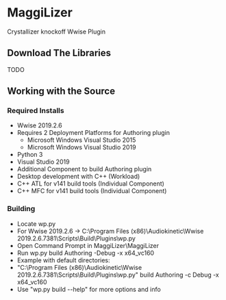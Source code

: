 # MaggiLizer
Crystallizer knockoff Wwise Plugin


## Download The Libraries
TODO

## Working with the Source

### Required Installs
- Wwise 2019.2.6
 - Requires 2 Deployment Platforms for Authoring plugin
   - Microsoft Windows Visual Studio 2015
   - Microsoft Windows Visual Studio 2019
- Python 3
- Visual Studio 2019
 - Additional Component to build Authoring plugin
  - Desktop development with C++ (Workload)
  - C++ ATL for v141 build tools (Individual Component)
  - C++ MFC for v141 build tools (Individual Component)

### Building

- Locate wp.py
 - For Wwise 2019.2.6 ->  C:\Program Files (x86)\Audiokinetic\Wwise 2019.2.6.7381\Scripts\Build\Plugins\wp.py
- Open Command Prompt in MaggiLizer\MaggiLizer
- Run wp.py build Authoring -Debug -x x64_vc160
- Example with default directories:
 - "C:\Program Files (x86)\Audiokinetic\Wwise 2019.2.6.7381\Scripts\Build\Plugins\wp.py" build Authoring -c Debug -x x64_vc160
- Use "wp.py build --help" for more options and info
